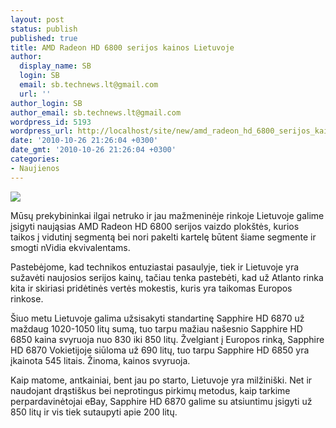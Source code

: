 ```yaml
---
layout: post
status: publish
published: true
title: AMD Radeon HD 6800 serijos kainos Lietuvoje
author:
  display_name: SB
  login: SB
  email: sb.technews.lt@gmail.com
  url: ''
author_login: SB
author_email: sb.technews.lt@gmail.com
wordpress_id: 5193
wordpress_url: http://localhost/site/new/amd_radeon_hd_6800_serijos_kainos_lietuvoje/
date: '2010-10-26 21:26:04 +0300'
date_gmt: '2010-10-26 21:26:04 +0300'
categories:
- Naujienos
---
```

<div class="imgright"><img src="http://www.part.lt/img/caea5067d641847788fea3980b2f3945234.jpg"  /></div>
<p>Mūsų prekybininkai ilgai netruko ir jau mažmeninėje rinkoje Lietuvoje galime įsigyti naująsias AMD Radeon HD 6800 serijos vaizdo plokštės, kurios taikos į vidutinį segmentą bei nori pakelti kartelę būtent šiame segmente ir smogti nVidia ekvivalentams.</p>
<p>Pastebėjome, kad technikos entuziastai pasaulyje, tiek ir Lietuvoje yra sužavėti naujosios serijos kainų, tačiau tenka pastebėti, kad už Atlanto rinka kita ir skiriasi pridėtinės vertės mokestis, kuris yra taikomas Europos rinkose.</p>
<p>Šiuo metu Lietuvoje galima užsisakyti standartinę Sapphire HD 6870 už maždaug 1020-1050 litų sumą, tuo tarpu mažiau našesnio Sapphire HD 6850 kaina svyruoja nuo 830 iki 850 litų. Žvelgiant į Europos rinką, Sapphire HD 6870 Vokietijoje siūloma už 690 litų, tuo tarpu Sapphire HD 6850 yra įkainota 545 litais. Žinoma, kainos svyruoja.</p>
<p>Kaip matome, antkainiai, bent jau po starto, Lietuvoje yra milžiniški. Net ir naudojant drąstiškus bei neprotingus pirkimų metodus, kaip tarkime perpardavinėtojai eBay, Sapphire HD 6870 galime su atsiuntimu įsigyti už 850 litų ir vis tiek sutaupyti apie 200 litų.<br /></p>
